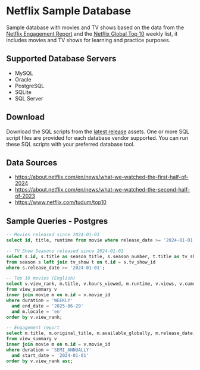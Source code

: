 # Netflix Sample Database

Sample database with movies and TV shows based on the data from the [Netflix Engagement Report](https://about.netflix.com/en/news/what-we-watched-the-first-half-of-2024) and the [Netflix Global Top 10](https://www.netflix.com/tudum/top10) weekly list, it includes movies and TV shows for learning and practice purposes.

## Supported Database Servers

* MySQL
* Oracle
* PostgreSQL
* SQLite
* SQL Server

## Download
Download the SQL scripts from the [latest release](../../releases) assets. One or more SQL script files are provided for each database vendor supported. You can run these SQL scripts with your preferred database tool.

## Data Sources

* https://about.netflix.com/en/news/what-we-watched-the-first-half-of-2024
* https://about.netflix.com/en/news/what-we-watched-the-second-half-of-2023
* https://www.netflix.com/tudum/top10



## Sample Queries - Postgres

```sql
-- Movies released since 2024-01-01
select id, title, runtime from movie where release_date >= '2024-01-01';
```

```sql
-- TV Show Seasons released since 2024-01-01
select s.id, s.title as season_title, s.season_number, t.title as tv_show, s.runtime
from season s left join tv_show t on t.id = s.tv_show_id
where s.release_date >= '2024-01-01';
```

```sql
-- Top 10 movies (English)
select v.view_rank, m.title, v.hours_viewed, m.runtime, v.views, v.cumulative_weeks_in_top10
from view_summary v
inner join movie m on m.id = v.movie_id
where duration = 'WEEKLY'
  and end_date = '2025-06-29'
  and m.locale = 'en'
order by v.view_rank;
```

```sql
-- Engagement report
select m.title, m.original_title, m.available_globally, m.release_date, v.hours_viewed, m.runtime, v.views
from view_summary v
inner join movie m on m.id = v.movie_id
where duration = 'SEMI_ANNUALLY'
  and start_date = '2024-01-01'
order by v.view_rank asc;
```

